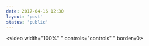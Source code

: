 ```yaml
---
date: 2017-04-16 12:30
layout: 'post'
status: 'public'
---
```

<video width="100%" " controls="controls" " border=0><source src="https://pan.balmy.life/Cited/Videos/River%20Bends.mp4" type="video/mp4"></video>